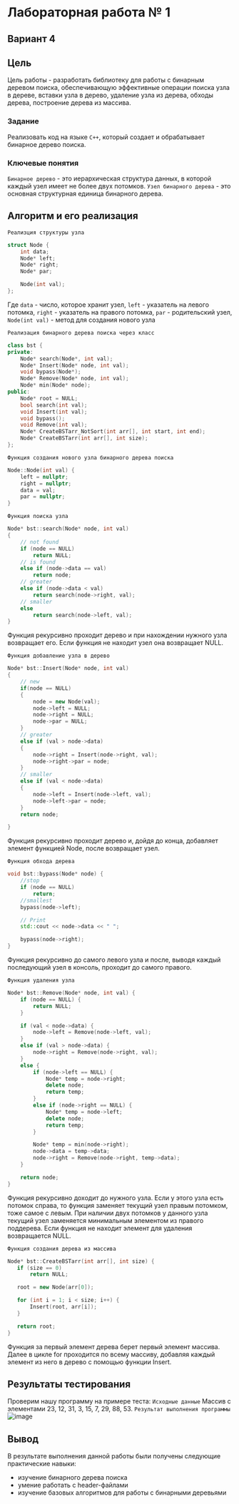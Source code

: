 # Лабораторная работа № 1

## Вариант 4

## Цель

Цель работы - разработать библиотеку для работы с бинарным деревом поиска, обеспечивающую эффективные операции поиска узла в дереве, вставки узла в дерево, удаление узла из дерева, обходы дерева, построение дерева из массива.

### Задание

Реализовать код на языке `С++`, который создает и обрабатывает бинарное дерево поиска.
### Ключевые понятия
`Бинарное дерево` - это иерархическая структура данных, в которой каждый узел имеет не более двух потомков.
`Узел бинарного дерева` - это основная структурная единица бинарного дерева.
## Алгоритм и его реализация
`Реализция структуры узла`
```c++
struct Node {
	int data;
	Node* left;
	Node* right;
	Node* par;

	Node(int val);
};
``` 
Где `data` - число, которое хранит узел, `left` - указатель на левого потомка, `right` - указатель на правого потомка, `par` - родительский узел, `Node(int val)` - метод для создания нового узла

`Реализация бинарного дерева поиска через класс`
```c++
class bst {
private:
	Node* search(Node*, int val);
	Node* Insert(Node* node, int val);
	void bypass(Node*);
	Node* Remove(Node* node, int val);
	Node* min(Node* node);
public:
	Node* root = NULL;
	bool search(int val);
	void Insert(int val);
	void bypass();
	void Remove(int val);
	Node* CreateBSTarr_NotSort(int arr[], int start, int end);
	Node* CreateBSTarr(int arr[], int size);
};
```

`Функция создания нового узла бинарного дерева поиска`
```c++
Node::Node(int val) {
	left = nullptr;
	right = nullptr;
	data = val;
    par = nullptr;
}
```
`Функция поиска узла`
```c++
Node* bst::search(Node* node, int val)
{
    // not found 
    if (node == NULL)
        return NULL;
    // is found
    else if (node->data == val)
        return node;
    // greater
    else if (node->data < val)
        return search(node->right, val);
    // smaller
    else
        return search(node->left, val);
}
```
Функция рекурсивно проходит дерево и при нахождении нужного узла возвращает его. Если функция не находит узел она возвращает NULL.

`Функция добавление узла в дерево`
```c++
Node* bst::Insert(Node* node, int val)
{
    // new
    if(node == NULL)
    {
        node = new Node(val);
        node->left = NULL;
        node->right = NULL;
        node->par = NULL;
    }
    // greater
    else if (val > node->data)
    {
        node->right = Insert(node->right, val);
        node->right->par = node;
    }
    // smaller
    else if (val < node->data)
    {
        node->left = Insert(node->left, val);
        node->left->par = node;
    }
    return node;

}
```
Функция рекурсивно проходит дерево и, дойдя до конца, добавляет элемент функцией Node, после возвращает узел.

`Функция обхода дерева`
```c++
void bst::bypass(Node* node) {
    //stop
    if (node == NULL)
        return;
    //smallest
    bypass(node->left);

    // Print 
    std::cout << node->data << " ";

    bypass(node->right);
}
```
Функция рекурсивно до самого левого узла и после, выводя каждый последующий узел в консоль, проходит до самого правого.

`Функция удаления узла`
```c++
Node* bst::Remove(Node* node, int val) {
    if (node == NULL) {
        return NULL;
    }

    if (val < node->data) {
        node->left = Remove(node->left, val);
    }
    else if (val > node->data) {
        node->right = Remove(node->right, val);
    }
    else {
        if (node->left == NULL) {
            Node* temp = node->right;
            delete node;
            return temp;
        }
        else if (node->right == NULL) {
            Node* temp = node->left;
            delete node;
            return temp;
        }

        Node* temp = min(node->right);
        node->data = temp->data;
        node->right = Remove(node->right, temp->data);
    }

    return node;
}
```
Функция рекурсивно доходит до нужного узла. Если у этого узла есть потомок справа, то функция заменяет текущий узел правым потомком, тоже самое с левым. При наличии двух потомков у данного узла текущий узел заменяется минимальным элементом из правого поддерева. Если функция не находит элемент для удаления возвращается NULL.

 `Функция создания дерева из массива`
 ```c++
Node* bst::CreateBSTarr(int arr[], int size) {
    if (size == 0)
        return NULL;

    root = new Node(arr[0]);

    for (int i = 1; i < size; i++) {
        Insert(root, arr[i]);
    }

    return root;
}
```
Функция за первый элемент дерева берет первый элемент массива. Далее в цикле for проходится по всему массиву, добавляя каждый элемент из него в дерево с помощью функции Insert.


## Результаты тестирования
Проверим нашу программу на примере теста:
`Исходные данные`
Массив с элементами 23, 12, 31, 3, 15, 7, 29, 88, 53.
 `Результат выполнения программы`
![image](https://github.com/iis-32170x/RPIIS/assets/146393417/699de0b5-5781-4495-b298-c82c44aba368)

## Вывод
 
В результате выполнения данной работы были получены следующие практические навыки:
- изучение бинарного дерева поиска
- умение работать с header-файлами
- изучение базовых алгоритмов для работы с бинарными деревьями  
